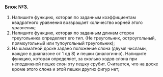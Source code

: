 ### Блок №3.

1. Напишите функцию, которая по заданным коэффициентам квадратного уравнения возвращает количество корней этого уравнения;
2. Напишите функцию, которая по заданным длинам сторон треугольника определяет его тип. (Не треугольник, остроугольный, прямоугольный или тупоугольный треугольник);
3. На шахматной доске задано положение слона (двумя числами, каждое в диапазоне от 1 од 8) и пешки (аналогично). Напишите функцию, которая определяет, за сколько ходов слона при неподвижной пешке слон эту пешку срубит. Считается, что на доске кроме этого слона и этой пешки других фигур нет;